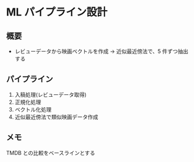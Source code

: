 # ML パイプライン設計

## 概要

- レビューデータから映画ベクトルを作成 -> 近似最近傍法で、5 件ずつ抽出する

## パイプライン

1. 入稿処理(レビューデータ取得)
2. 正規化処理
3. ベクトル化処理
4. 近似最近傍法で類似映画データ作成

## メモ

TMDB との比較をベースラインとする
